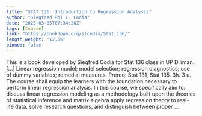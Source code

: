 ```yaml
---
title: "STAT 136: Introduction to Regression Analysis"
author: "Siegfred Roi L. Codia"
date: "2025-03-05T07:34:28Z"
tags: [Course]
link: "https://bookdown.org/slcodia/Stat_136/"
length_weight: "12.5%"
pinned: false
---
```


This is a book developed by Siegfred Codia for Stat 136 class in UP Diliman. [...] Linear regression model; model selection; regression diagnostics; use of dummy variables; remedial measures. Prereq: Stat 131, Stat 135. 3h. 3 u. The course shall equip the learners with the foundation necessary to perform linear regression analysis. In this course, we specifically aim to: discuss linear regression modeling as a methodology built upon the theories of statistical inference and matrix algebra apply regression theory to real-life data, solve research questions, and distinguish between proper ...
